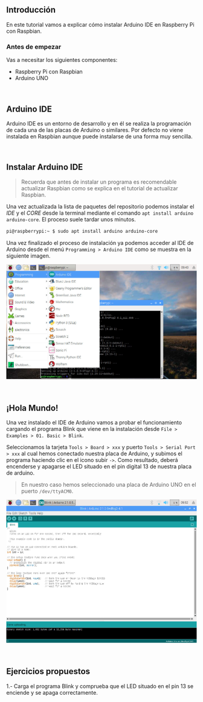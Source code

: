 ## Introducción

En este tutorial vamos a explicar cómo instalar Arduino IDE en Raspberry Pi con Raspbian.

### Antes de empezar

Vas a necesitar los siguientes componentes:

- Raspberry Pi con Raspbian
- Arduino UNO



<br />



## Arduino IDE

Arduino IDE es un entorno de desarrollo y en él se realiza la programación de cada una de las placas de Arduino o similares. Por defecto no viene instalada en Raspbian aunque puede instalarse de una forma muy sencilla.



<br />



## Instalar Arduino IDE

> Recuerda que antes de instalar un programa es recomendable actualizar Raspbian como se explica en el tutorial de actualizar Raspbian. 

Una vez actualizada la lista de paquetes del repositorio podemos instalar el *IDE* y el *CORE* desde la terminal mediante el comando `apt install arduino arduino-core`. El proceso suele tardar unos minutos.

```sh
pi@raspberrypi:~ $ sudo apt install arduino arduino-core
```

Una vez finalizado el proceso de instalación ya podemos acceder al IDE de Arduino desde el menú `Programming > Arduino IDE` como se muestra en la siguiente imagen.

![](img/arduino-ide.jpg)



<br />



## ¡Hola Mundo!

Una vez instalado el IDE de Arduino vamos a probar el funcionamiento cargando el programa Blink que viene en la instalación desde `File > Examples > 01. Basic > Blink`. 

Seleccionamos la tarjeta `Tools > Board > xxx` y puerto `Tools > Serial Port > xxx` al cual hemos conectado nuestra placa de Arduino, y subimos el programa haciendo clic en el icono subir `->`. Como resultado, deberá encenderse y apagarse el LED situado en el pin digital 13 de nuestra placa de arduino.

> En nuestro caso hemos seleccionado una placa de Arduino UNO en el puerto `/dev/ttyACM0`.

![](img/hola-mundo.jpg)



<br />



## Ejercicios propuestos

1.- Carga el programa Blink y comprueba que el LED situado en el pin 13 se enciende y se apaga correctamente.
